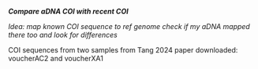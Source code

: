 ***Compare aDNA COI with recent COI***

*Idea:
map known COI sequence to ref genome
check if my aDNA mapped there too and look for differences*

COI sequences from two samples from Tang 2024 paper downloaded: voucherAC2 and voucherXA1
